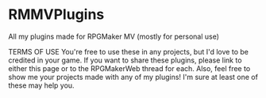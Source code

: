 # RMMVPlugins
All my plugins made for RPGMaker MV (mostly for personal use)

TERMS OF USE
You're free to use these in any projects, but I'd love to be credited in your game. If you want to share these plugins, please link to either this page or to the RPGMakerWeb thread for each.
Also, feel free to show me your projects made with any of my plugins! I'm sure at least one of these may help you.
